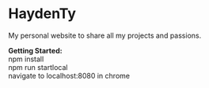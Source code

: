 # HaydenTy
My personal website to share all my projects and passions.

**Getting Started:**</br>
npm install</br>
npm run startlocal</br>
navigate to localhost:8080 in chrome</br>
